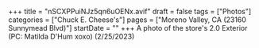 +++
title = "nSCXPPuiNJz5qn6uOENx.avif"
draft = false
tags = ["Photos"]
categories = ["Chuck E. Cheese's"]
pages = ["Moreno Valley, CA (23160 Sunnymead Blvd)"]
startDate = ""
+++
A photo of the store's 2.0 Exterior (PC: Matilda D'Hum xoxo) (2/25/2023)

